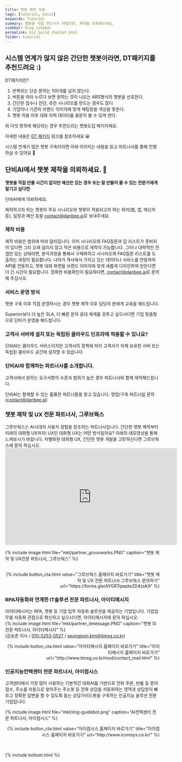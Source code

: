 ```yaml
---
title: 챗봇 제작 의뢰
tags: [tutorial, basic]
keywords: Tutorial
summary: 챗봇을 직접 만드시기 어렵다면, 제작을 의뢰해보세요.
sidebar: blog_sidebar
permalink: biz_build_chatbot.html
folder: tutorial
---
```


## 시스템 연계가 많지 않은 간단한 챗봇이라면, DT패키지를 추천드려요 :)

DT패키지란? 

1. 반복되는 단순 문의는 100개를 넘지 않는다.
2. 버튼을 따라 누르다 보면 원하는 것이 나오는 ARS형식의 챗봇을 선호한다.
3. 간단한 접수나 진단, 추천 시나리오를 만드는 경우도 많다.
4. 기업이나 기관의 브랜드 이미지에 맞게 채팅창을 색상을 맞춘다.
5. 챗봇 적용 이후 대화 이력 데이터를 충분히 볼 수 있게 한다.

위 다섯 항목에 해당되는 경우 추천드리는 챗봇도입 패키지에요.

자세한 내용은 
[DT 패키지](https://doc.danbee.ai/biz_DT_chatbot_package.html)
링크를 참조하세요 😀


시스템 연계가 많은 챗봇 구축이라면
아래 이어지는 내용을 읽고 파트너사를 통해 진행하실 수 있어요 🤗




## 단비AI에서 챗봇 제작을 의뢰하세요. 🚀

<strong>챗봇을 직접 만들 시간이 없지만 예산은 있는 경우 또는 잘 만들어 줄 수 있는 전문가에게 맡기고 싶다면</strong>

단비AI에게 의뢰하세요.

제작하고자 하는 챗봇의 주요 시나리오와 챗봇이 적용되고자 하는 위치(웹, 앱, 메신저 등),
일정과 예산 등을 <a href="mailto:contact@danbee.ai">contact@danbee.ai</a>로 보내주세요.


### 제작 비용
제작 비용은 범위에 따라 달라집니다. 이미 시나리오와 FAQ질문과 답 리스트가 준비되어 있다면 그리 오래 걸리지 않고 적은 비용으로 제작이 가능합니다.
그러나 대략적인 컨셉만 있는 상태라면, 분석과정을 통해서 구체화하고 시나리오와 FAQ질문 리스트를 도출하는 과정이 필요합니다.
나아가 객사에서 가지고 있는 데이터나 서비스를 연동하여 API를 연동하고, 챗봇 대화 화면을 브랜드 이미지에 맞게 새롭게 디자인하여 만든다면 더 긴 시간이 필요합니다.
정확한 비용확인이 필요하다면, <a href="mailto:contact@danbee.ai">contact@danbee.ai</a>로 문의해 주십시오.

### 서비스 운영 방식
챗봇 구축 이후 직접 운영하시는 경우 챗봇 제작 이후 담당자 분에게 교육을 해드립니다.

Superior보다 더 높은 SLA, 더 빠른 문의 응대 체계를 갖추고 싶으시다면 기업 맞춤형으로 단비가 운영을 해드립니다.


### 고객사 서버에 설치 또는 독립된 클라우드 인프라에 적용할 수 있나요?
단비AI는 클라우드 서비스이지만 고객사의 정책에 따라 고객사가 자체 보유한 서버 또는 독립된 클라우드 공간에 설치할 수 있습니다. 

### 단비AI와 함께하는 파트너사를 소개합니다.
고객사에서 원하는 요구사항의 수준과 범위가 높은 경우 파트너사와 함께 제작해드립니다.

단비AI는 함께할 수 있는 훌륭한 파트너들을 찾고 있습니다. 
영업/구축 파트너쉽 문의(<a href="mailto:contact@danbee.ai">contact@danbee.ai</a>)

<h3 style="font-size: 18px;"> 챗봇 제작 및 UX 전문 파트너사, 그루브웍스</h3>
그루브웍스는 AI시대의 사용자 경험을 창조하는 파트너사입니다.
간단한 챗봇 제작부터 미래의 대화형 UX까지!
UX인 대화형 UX는 어떤 방식일까요? 아래의 데모영상을 통해 느껴보시기 바랍니다.
차별화된 대화형 UX, 간단한 챗봇 개발을 고민하신다면 그루브웍스에 문의 하십시오.

<div class="videowrapper">
<iframe width="560" height="315" src="https://www.youtube.com/embed/9u3QZBeKwTY" frameborder="0" allow="accelerometer; autoplay; clipboard-write; encrypted-media; gyroscope; picture-in-picture" allowfullscreen></iframe>
</div>

{% include image.html file="mkt/partner_groovworks.PNG" caption="챗봇 제작 및 UX전문 파트너사, 그루브웍스" %}  
<div style="text-align:right;">
<br>
{% include button_cta.html value="그루브웍스 홈페이지 바로가기" title="챗봇 제작 및 UX 전문 파트너사 그루브웍스 문의하기" url="https://forms.gle/AYGRTqwpte2D4zsKA" %}
</div>


### RPA자동화와 연계한 IT솔루션 전문 파트너사, 아이티메시지
아이티메시지는 RPA, 챗봇 등 기업 업무 자동화 솔루션을 제공하는 기업입니다. 기업업무를 자동화 관점으로 혁신하고 싶으시다면, 아이티메시지에 문의 하십시오. <br>
{% include image.html file="mkt/partner_itmessage.PNG" caption="챗봇 SI 전문 파트너사, 아이티메시지" %}  
(김승준 이사 / <a href="tel:010-5253-0527">010-5253-0527</a> / <a href="mailto:seungjoon.kim@itmsg.co.kr">seungjoon.kim@itmsg.co.kr</a>)
<div style="text-align:right;">
{% include button_cta.html value="아이티메시지 홈페이지 바로가기" title="아이티메시지 홈페이지 바로가기" url="http://www.itmsg.co.kr/mod/contact_mail.html" %}
</div>
  
### 인공지능컨택센터 전문 파트너사, 아이컴시스
고객센터에서 가장 많이 사용하는 기본적인 대화AI를 기반으로 전화 주문, 반품 등 문의 접수, 주소를 자동으로 찾아주는 주소봇 등 전화 상담을 자동화하는 영역과
상담원이 빠르고 정확한 답변을 할 수 있도록 돕는 상담가이드봇을 구축하는 인공지능 솔루션 전문 기업입니다.

{% include image.html file="mkt/img-guidebot.png" caption="AI컨텍센터 전문 파트너사, 아이컴시스" %}  

<div style="text-align:right;">
{% include button_cta.html value="아이컴시스 홈페이지 바로가기" title="아이컴시스 홈페이지 바로가기" url="http://www.icomsys.co.kr/" %}
</div>


<br>
<br>




{% include bottom.html %}

